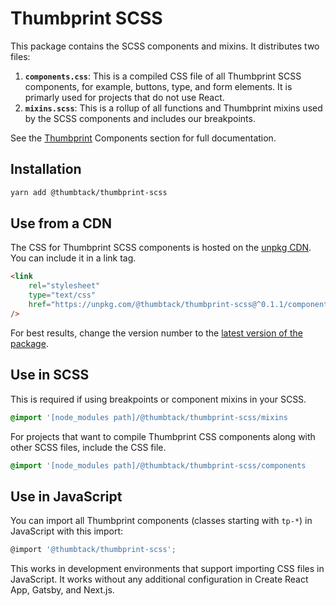 # Thumbprint SCSS

This package contains the SCSS components and mixins. It distributes two files:

1. **`components.css`**: This is a compiled CSS file of all Thumbprint SCSS components, for example, buttons, type, and form elements. It is primarly used for projects that do not use React.
2. **`mixins.scss`**: This is a rollup of all functions and Thumbprint mixins used by the SCSS components and includes our breakpoints.

See the [Thumbprint](https://thumbprint.design) Components section for full documentation.

## Installation

```bash
yarn add @thumbtack/thumbprint-scss
```

## Use from a CDN

The CSS for Thumbprint SCSS components is hosted on the [unpkg CDN](https://unpkg.com/). You can include it in a link tag.

```html
<link
    rel="stylesheet"
    type="text/css"
    href="https://unpkg.com/@thumbtack/thumbprint-scss@^0.1.1/components.css"
/>
```

For best results, change the version number to the [latest version of the package](https://www.npmjs.com/package/@thumbtack/thumbprint-scss).

## Use in SCSS

This is required if using breakpoints or component mixins in your SCSS.

```scss
@import '[node_modules path]/@thumbtack/thumbprint-scss/mixins
```

For projects that want to compile Thumbprint CSS components along with other SCSS files, include the CSS file.

```scss
@import '[node_modules path]/@thumbtack/thumbprint-scss/components
```

## Use in JavaScript

You can import all Thumbprint components (classes starting with `tp-*`) in JavaScript with this import:

```js
@import '@thumbtack/thumbprint-scss';
```

This works in development environments that support importing CSS files in JavaScript. It works without any additional configuration in Create React App, Gatsby, and Next.js.
